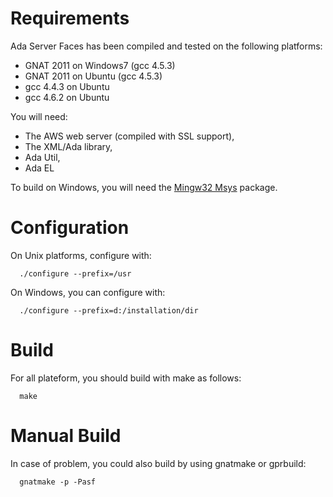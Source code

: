 # Requirements #

Ada Server Faces has been compiled and tested on the following
platforms:

  * GNAT 2011 on Windows7 (gcc 4.5.3)
  * GNAT 2011 on Ubuntu (gcc 4.5.3)
  * gcc 4.4.3 on Ubuntu
  * gcc 4.6.2 on Ubuntu

You will need:

  * The AWS web server (compiled with SSL support),
  * The XML/Ada library,
  * Ada Util,
  * Ada EL

To build on Windows, you will need the [Mingw32 Msys](http://www.mingw.org/) package.

# Configuration #

On Unix platforms, configure with:

```
  ./configure --prefix=/usr
```

On Windows, you can configure with:

```
  ./configure --prefix=d:/installation/dir
```

# Build #

For all plateform, you should build with make as follows:

```
  make
```

# Manual Build #

In case of problem, you could also build by using gnatmake or gprbuild:

```
  gnatmake -p -Pasf
```